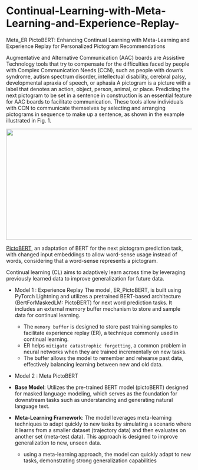 # Continual-Learning-with-Meta-Learning-and-Experience-Replay-
Meta_ER PictoBERT: Enhancing Continual Learning with Meta-Learning and Experience Replay for Personalized Pictogram Recommendations 

Augmentative and Alternative Communication (AAC) boards are Assistive Technology tools that try to compensate for the difficulties faced by people with Complex Communication Needs (CCN), such as people with down’s syndrome, autism spectrum disorder, intellectual disability, cerebral palsy, developmental apraxia of speech, or aphasia
A pictogram is a picture with a label that denotes an action, object, person, animal, or place. Predicting the next pictogram to be set in a sentence in construction is an essential feature for AAC boards to facilitate communication. These tools allow individuals with CCN to communicate themselves by selecting and arranging pictograms in sequence to make up a sentence, as shown in the example illustrated in Fig. 1.
<p align="center">
    <img src="imgs/efr-eg-2.png", style="width: 600px; height: 300px;"/></center>
</p>

[PictoBERT](https://github.com/jayralencar/pictoBERT), an adaptation of BERT for the next pictogram prediction task, with changed input embeddings to allow word-sense usage instead of words, considering that a word-sense represents a pictogram.

Continual learning (CL) aims to adaptively learn across time by leveraging previously learned data to improve generalization for future data.

* Model 1 : Experience Replay
   The model, ER_PictoBERT, is built using PyTorch Lightning and utilizes a pretrained BERT-based architecture (BertForMaskedLM: PictoBERT) for next word prediction tasks.
   It includes an external memory buffer mechanism to store and sample data for continual learning.
   - The `memory buffer` is designed to store past training samples to facilitate experience replay (ER), a technique commonly used in continual learning.
   - ER helps `mitigate catastrophic forgetting`, a common problem in neural networks when they are trained incrementally on new tasks. 
   - The buffer allows the model to remember and rehearse past data, effectively balancing learning between new and old data.

* Model 2 : Meta PictoBERT
+ <b>Base Model</b>: Utilizes the pre-trained BERT model (pictoBERT) designed for masked language modeling, which serves as the foundation for downstream tasks such as understanding and generating natural language text.

+ <b>Meta-Learning Framework</b>: The model leverages meta-learning techniques to adapt quickly to new tasks by simulating a scenario where it learns from a smaller dataset (trajectory data) and then evaluates on another set (meta-test data). This approach is designed to improve generalization to new, unseen data.
  - using a meta-learning approach, the model can quickly adapt to new tasks, demonstrating strong generalization capabilities
